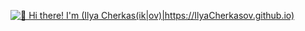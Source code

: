 [<img src="./greetings.gif" alt="👋 Hi there! I'm (Ilya Cherkas(ik|ov)|https://IlyaCherkasov.github.io)">](https://IlyaCherkasov.github.io)